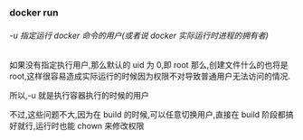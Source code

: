 

### docker run

###### -u 指定运行 docker 命令的用户(或者说 docker 实际运行时进程的拥有者)

如果没有指定执行用户,那么默认的 uid 为 0,即 root
那么,创建文件什么的也将是 root,这样很容易造成实际运行的时候因为权限不对导致普通用户无法访问的情况.

所以,-u 就是执行容器执行的时候的用户

不过,这些问题不大,因为在 build 的时候,可以任意切换用户,直接在 build 阶段都搞好就行,运行时也能 chown 来修改权限
